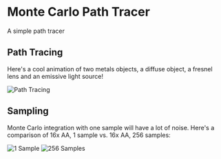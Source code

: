 # Monte Carlo Path Tracer
A simple path tracer


## Path Tracing
Here's a cool animation of two metals objects, a diffuse object, a fresnel lens and an emissive light source!

![Path Tracing](example_pictures/path_rotate.gif)


## Sampling
Monte Carlo integration with one sample will have a lot of noise. Here's a comparison of 16x AA, 1 sample vs. 16x AA, 256 samples:

![1 Sample](example_pictures/256samples.gif)
![256 Samples](example_pictures/4ksamples.gif)
